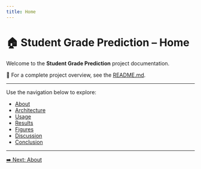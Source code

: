 ```yaml
---
title: Home
---
```


# 🏠 Student Grade Prediction – Home

Welcome to the **Student Grade Prediction** project documentation.

📖 For a complete project overview, see the [README.md](../README.md).

---

Use the navigation below to explore:

- [About](about.md)
- [Architecture](architecture.md)
- [Usage](usage.md)
- [Results](results.md)
- [Figures](figures.md)
- [Discussion](discussion.md)
- [Conclusion](conclusion.md)

---

[➡️ Next: About](about.md)
